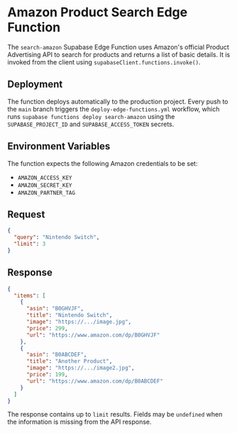 # Amazon Product Search Edge Function

The `search-amazon` Supabase Edge Function uses Amazon's official Product
Advertising API to search for products and returns a list of basic details. It
is invoked from the client using `supabaseClient.functions.invoke()`.

## Deployment
The function deploys automatically to the production project. Every push to the
`main` branch triggers the `deploy-edge-functions.yml` workflow, which runs
`supabase functions deploy search-amazon` using the `SUPABASE_PROJECT_ID` and
`SUPABASE_ACCESS_TOKEN` secrets.

## Environment Variables

The function expects the following Amazon credentials to be set:

- `AMAZON_ACCESS_KEY`
- `AMAZON_SECRET_KEY`
- `AMAZON_PARTNER_TAG`

## Request

```json
{
  "query": "Nintendo Switch",
  "limit": 3
}
```

## Response

```json
{
  "items": [
    {
      "asin": "B0GHVJF",
      "title": "Nintendo Switch",
      "image": "https://.../image.jpg",
      "price": 299,
      "url": "https://www.amazon.com/dp/B0GHVJF"
    },
    {
      "asin": "B0ABCDEF",
      "title": "Another Product",
      "image": "https://.../image2.jpg",
      "price": 199,
      "url": "https://www.amazon.com/dp/B0ABCDEF"
    }
  ]
}
```

The response contains up to `limit` results. Fields may be `undefined` when the
information is missing from the API response.
